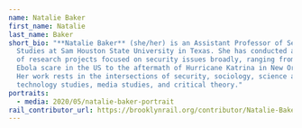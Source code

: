 ```yaml
---
name: Natalie Baker
first_name: Natalie
last_name: Baker
short_bio: "**Natalie Baker** (she/her) is an Assistant Professor of Security
  Studies at Sam Houston State University in Texas. She has conducted a number
  of research projects focused on security issues broadly, ranging from the
  Ebola scare in the US to the aftermath of Hurricane Katrina in New Orleans.
  Her work rests in the intersections of security, sociology, science and
  technology studies, media studies, and critical theory."
portraits:
  - media: 2020/05/natalie-baker-portrait
rail_contributor_url: https://brooklynrail.org/contributor/Natalie-Baker
---
```

